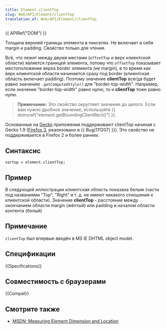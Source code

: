```yaml
---
title: Element.clientTop
slug: Web/API/Element/clientTop
translation_of: Web/API/Element/clientTop
---
```

{{ APIRef("DOM") }}

Толщина верхней границы элемента в пикселях. Не включает в себя margin и padding. Свойство только для чтения.

Всё, что лежит между двумя местами (`offsetTop` и верх клиентской области) является границей элемента, потому что `offsetTop` показывает местоположение верха border элемента (не margin), в то время как верх клиентской области начинается сразу под border (клиентская область включает padding). Поэтому значение **clientTop** всегда будет равно значению `.getComputedStyle()` для "border-top-width". Например, если значение "border-top-width" равно нулю, то и **clientTop** тоже равно нулю.

> **Примечание:** Это свойство округляет значение до целого. Если вам нужно дробное значение, используйте {{ domxref("element.getBoundingClientRect()") }}.

Основанные на [Gecko](en/Gecko) приложения поддерживают clientTop начиная с Gecko 1.9 ([Firefox 3](en/Firefox_3), реализовано в {{ Bug(111207) }}). Это свойство не поддерживается в Firefox 2 и более ранних.

## Синтаксис

```
vartop = element.clientTop;
```

## Пример

В следующей иллюстрации клиентская область показана белым (части под названиями "Top", "Right" и т. д. не имеют никакого отношения к клиентской области). Значение **clientTop** - расстояние между окончанием области margin (жёлтый) или padding и началом области контента (белый)

## Примечание

`clientTop` был впервые введён в MS IE DHTML object model.

## Спецификации

{{Specifications}}

## Совместимость с браузерами

{{Compat}}

## Смотрите также

- [MSDN: Measuring Element Dimension and Location](<https://docs.microsoft.com/en-us/previous-versions//hh781509(v=vs.85)>)
